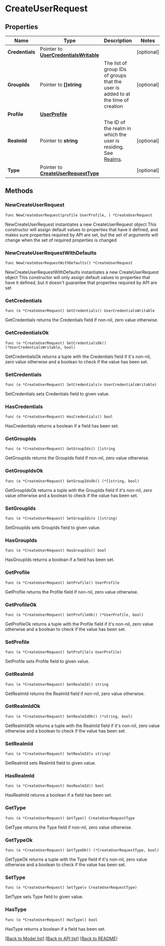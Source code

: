 # CreateUserRequest

## Properties

Name | Type | Description | Notes
------------ | ------------- | ------------- | -------------
**Credentials** | Pointer to [**UserCredentialsWritable**](UserCredentialsWritable.md) |  | [optional] 
**GroupIds** | Pointer to **[]string** | The list of group IDs of groups that the user is added to at the time of creation | [optional] 
**Profile** | [**UserProfile**](UserProfile.md) |  | 
**RealmId** | Pointer to **string** | The ID of the realm in which the user is residing. See [Realms](/openapi/okta-management/management/tag/Realm/). | [optional] 
**Type** | Pointer to [**CreateUserRequestType**](CreateUserRequestType.md) |  | [optional] 

## Methods

### NewCreateUserRequest

`func NewCreateUserRequest(profile UserProfile, ) *CreateUserRequest`

NewCreateUserRequest instantiates a new CreateUserRequest object
This constructor will assign default values to properties that have it defined,
and makes sure properties required by API are set, but the set of arguments
will change when the set of required properties is changed

### NewCreateUserRequestWithDefaults

`func NewCreateUserRequestWithDefaults() *CreateUserRequest`

NewCreateUserRequestWithDefaults instantiates a new CreateUserRequest object
This constructor will only assign default values to properties that have it defined,
but it doesn't guarantee that properties required by API are set

### GetCredentials

`func (o *CreateUserRequest) GetCredentials() UserCredentialsWritable`

GetCredentials returns the Credentials field if non-nil, zero value otherwise.

### GetCredentialsOk

`func (o *CreateUserRequest) GetCredentialsOk() (*UserCredentialsWritable, bool)`

GetCredentialsOk returns a tuple with the Credentials field if it's non-nil, zero value otherwise
and a boolean to check if the value has been set.

### SetCredentials

`func (o *CreateUserRequest) SetCredentials(v UserCredentialsWritable)`

SetCredentials sets Credentials field to given value.

### HasCredentials

`func (o *CreateUserRequest) HasCredentials() bool`

HasCredentials returns a boolean if a field has been set.

### GetGroupIds

`func (o *CreateUserRequest) GetGroupIds() []string`

GetGroupIds returns the GroupIds field if non-nil, zero value otherwise.

### GetGroupIdsOk

`func (o *CreateUserRequest) GetGroupIdsOk() (*[]string, bool)`

GetGroupIdsOk returns a tuple with the GroupIds field if it's non-nil, zero value otherwise
and a boolean to check if the value has been set.

### SetGroupIds

`func (o *CreateUserRequest) SetGroupIds(v []string)`

SetGroupIds sets GroupIds field to given value.

### HasGroupIds

`func (o *CreateUserRequest) HasGroupIds() bool`

HasGroupIds returns a boolean if a field has been set.

### GetProfile

`func (o *CreateUserRequest) GetProfile() UserProfile`

GetProfile returns the Profile field if non-nil, zero value otherwise.

### GetProfileOk

`func (o *CreateUserRequest) GetProfileOk() (*UserProfile, bool)`

GetProfileOk returns a tuple with the Profile field if it's non-nil, zero value otherwise
and a boolean to check if the value has been set.

### SetProfile

`func (o *CreateUserRequest) SetProfile(v UserProfile)`

SetProfile sets Profile field to given value.


### GetRealmId

`func (o *CreateUserRequest) GetRealmId() string`

GetRealmId returns the RealmId field if non-nil, zero value otherwise.

### GetRealmIdOk

`func (o *CreateUserRequest) GetRealmIdOk() (*string, bool)`

GetRealmIdOk returns a tuple with the RealmId field if it's non-nil, zero value otherwise
and a boolean to check if the value has been set.

### SetRealmId

`func (o *CreateUserRequest) SetRealmId(v string)`

SetRealmId sets RealmId field to given value.

### HasRealmId

`func (o *CreateUserRequest) HasRealmId() bool`

HasRealmId returns a boolean if a field has been set.

### GetType

`func (o *CreateUserRequest) GetType() CreateUserRequestType`

GetType returns the Type field if non-nil, zero value otherwise.

### GetTypeOk

`func (o *CreateUserRequest) GetTypeOk() (*CreateUserRequestType, bool)`

GetTypeOk returns a tuple with the Type field if it's non-nil, zero value otherwise
and a boolean to check if the value has been set.

### SetType

`func (o *CreateUserRequest) SetType(v CreateUserRequestType)`

SetType sets Type field to given value.

### HasType

`func (o *CreateUserRequest) HasType() bool`

HasType returns a boolean if a field has been set.


[[Back to Model list]](../README.md#documentation-for-models) [[Back to API list]](../README.md#documentation-for-api-endpoints) [[Back to README]](../README.md)



